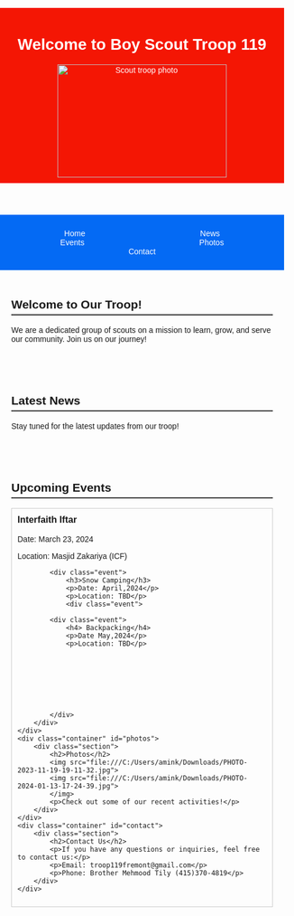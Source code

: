 <html lang="en">
<head>
    <meta charset="UTF-8">
    <meta name="viewport" content="width=device-width, initial-scale=1.0">
    <title>Boy Scout Troop Website</title>
    <style>
        /* CSS styles */
        body {
            font-family: Arial, sans-serif;
            margin: 0;
            padding: 0;
            background-color: #f;
        }
        header {
            background-color: #F41604 ;
            color: #fff;
            padding: 10px 0;
            text-align: center;
        }
        nav {
            background-color: #046AF4;
            padding: 25px 1px;
            text-align: center;
            
}
nav a {
color: #fff;
text-decoration: none;
margin: 0 100px;
        }
        .container {
            max-width: 900px;
            margin: auto;
            padding: 20px ;
        }
        .section {
            margin-bottom: 20px;
        }
        .section h2 {
            border-bottom: 2px solid #333;
            padding-bottom: 5px;
        }
        .event {
            border: 1px solid #ccc;
            padding: 10px;
            margin-bottom: 10px;
        }
        .event h3 {
            margin-top: 0;
        }
        /* Adjust image size */
        img {
            max-width: 100%;
            height: auto;
        }
        /* Style for footer */
        footer {
            background-color: #333;
            color: #fff;
            padding: 10px 0;
            text-align: center;
            position: fixed;
            bottom: 0;
            width: 100%;
        }
    </style>
</head>
<body>
    <header>
        <h1>Welcome to Boy Scout Troop 119</h1>
         <img src="https://scoutingwire.org/wp-content/uploads/2018/12/BSA-975x464.png" alt="Scout troop photo" width="300" height="200">


</header>
    <nav>
        <a href="#home">Home</a>
        <a href="#news">News</a>
        <a href="#events">Events</a>
        <a href="#photos">Photos</a>
        <a href="#contact">Contact</a>
    </nav>
    <div class="container" id="home">
        <div class="section">
            <h2>Welcome to Our Troop!</h2>
            <p>We are a dedicated group of scouts on a mission to learn, grow, and serve our community. Join us on our journey!</p>
        </div>
    </div>
    <div class="container" id="news">
        <div class="section">
            <h2>Latest News</h2>
            <p>Stay tuned for the latest updates from our troop!</p>
        </div>
    </div>
    <div class="container" id="events">
        <div class="section">
            <h2>Upcoming Events</h2>
            <div class="event">
                <h3>Interfaith Iftar</h3>
                <p>Date: March 23, 2024</p>
                <p>Location: Masjid Zakariya (ICF)</p>
            
            <div class="event">
                <h3>Snow Camping</h3>
                <p>Date: April,2024</p>
                <p>Location: TBD</p>
                <div class="event">
                
            <div class="event">
                <h4> Backpacking</h4>
                <p>Date May,2024</p>
                <p>Location: TBD</p>
                
                
                     
                
                    
                
            
            
            </div>
        </div>
    </div>
    <div class="container" id="photos">
        <div class="section">
            <h2>Photos</h2>
            <img src="file:///C:/Users/amink/Downloads/PHOTO-2023-11-19-19-11-32.jpg">
            <img src="file:///C:/Users/amink/Downloads/PHOTO-2024-01-13-17-24-39.jpg">
            </img>
            <p>Check out some of our recent activities!</p>
        </div>
    </div>
    <div class="container" id="contact">
        <div class="section">
            <h2>Contact Us</h2>
            <p>If you have any questions or inquiries, feel free to contact us:</p>
            <p>Email: troop119fremont@gmail.com</p>
            <p>Phone: Brother Mehmood Tily (415)370-4819</p>
        </div>
    </div>
   
</body>
</html>

